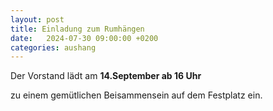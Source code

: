 ```yaml
---
layout: post
title: Einladung zum Rumhängen
date:   2024-07-30 09:00:00 +0200
categories: aushang
---
```


Der Vorstand lädt am **14.September ab 16 Uhr**

zu einem gemütlichen Beisammensein auf dem Festplatz ein.
